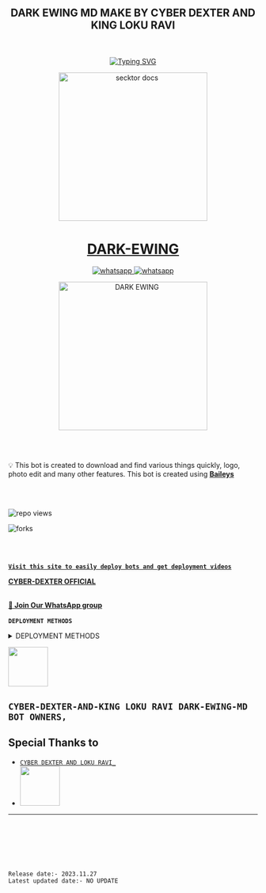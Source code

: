 
## <p align="center"> DARK EWING MD MAKE BY CYBER DEXTER AND KING LOKU RAVI
<br>

<p align="center"><a href="https://git.io/typing-svg"><img src="https://readme-typing-svg.demolab.com?font=EB+Garamond&weight=800&size=28&duration=4000&pause=1000&random=false&width=435&lines=WELCOME+TO+THE+CYBER-MD;MULTI-DEVICE+WHATSAPP+BOT;DEVELOPED+BY+CYBER+DEXTER+AND+KING+LOKU+RAVI;RELEASED+DATE+07%2F11%2F2023." alt="Typing SVG" /></a>

 <p align="center">  
  <a href="https://youtu.be/It-Ak-aSx0c">
    <img alt="secktor docs" height="300" src="https://telegra.ph/file/539756a96d644fa0fa343.jpg">
    <h1 align="center">DARK-EWING</h1>
  </a>
</p>  
<p align="center">
  <a aria-label="Join our chats" href="https://chat.whatsapp.com/JXUE45NloA0DSUl549cmKL" target="_blank">
    <img alt="whatsapp" src="https://img.shields.io/badge/Join Group-25D366?style=for-the-badge&logo=whatsapp&logoColor=white" />
  </a>
<a aria-label="Bot Whatsapp" href="[https://chat.whatsapp.com/JXUE45NloA0DSUl549cmKL](https://wa.me/94785274495?text=.menu)" target="_blank">
    <img alt="whatsapp" src="https://img.shields.io/badge/Bot%20Whatsapp-25D366?style=for-the-badge&logo=whatsapp&logoColor=white" />
  </a>
  
</p>
 
  <p align="center">  
  <a href="https://telegra.ph/file/9ea59c95fac1e6a63c930.jpg">
    <img alt="DARK EWING" height="300" src="https://telegra.ph/file/61eb2a4ee01cdd170c7e0.jpg">
    </a>
</p>  


<br>
<br>

💡 This bot is created to download and find various things quickly, logo, photo edit and many other features. This bot is created using **[Baileys](https://github.com/WhiskeySockets/Baileys)**

<br>
<br>
  

![repo views](https://hits.seeyoufarm.com/api/count/incr/badge.svg?url=https%3A%2F%2Fgithub.com%2Fdarkewing%2FDARK-EWING&count_bg=%2379C83D&title_bg=%23555555&icon=gitpod.svg&icon_color=%23E7E7E7&title=Views&edge_flat=false)

![forks](https://img.shields.io/github/forks/darkewing/DARK-EWING?label=Forks&style=social)

<br>
<br>


 **[`Visit this site to easily deploy bots and get deployment videos`](tiktok.com/@_cyber_hr_king)**


**[CYBER-DEXTER OFFICIAL](https://youtube.com/@CYBERDEXTERTOOL?si=NsWb47_f3g5t7hoH)**
<br>
<br>

**[🚀 Join Our WhatsApp group](https://chat.whatsapp.com/JXUE45NloA0DSUl549cmKL)**
<br>
<br>
**`DEPLOYMENT METHODS`**

 <details close>
<summary> DEPLOYMENT METHODS </summary>
  
## QR SCAN

<a href="https://replit.com/@sinhala677/CYBER-MD?v=1"><img src="https://img.shields.io/badge/LOGIN%20WITH-QR%20CODE-black" alt="LOGIN WITH QR CODE" width="250"></a>

</P>



<a href="

<a href="https://github.com/darkewing/DEXTER-QR"><img src="https://img.shields.io/badge/LOGIN%20WITH-QR%20CODE-black" alt="LOGIN WITH PAIR CODE" width="250"></a>


## DEPLOY IN HEROKU

 [![Deploy on Heroku](https://www.herokucdn.com/deploy/button.svg)](https://dashboard.heroku.com/new?template=https://github.com/darkewing/DARK-EWING)

   </details>
   

 <a href="tiktok.com/@_cyber_hr_king/"><img src="https://telegra.ph/file/297c5ebf88e2793b0f256.jpg" width=80 height=80></a>   

## **`CYBER-DEXTER-AND-KING LOKU RAVI DARK-EWING-MD BOT OWNERS,`**


## Special Thanks to
* [`CYBER DEXTER AND LOKU RAVI_`](tiktok.com/@_cyber_hr_king/)
* <a href="https://youtube.com/@CYBERDEXTERTOOL?si=NsWb47_f3g5t7hoH"><img src="https://telegra.ph/file/297c5ebf88e2793b0f256.jpg" width=80 height=80></a> 
---

<br>
<br>
<br>
<br>
<br>






`Release date:- 2023.11.27`
<br>
`Latest updated date:- NO UPDATE`
